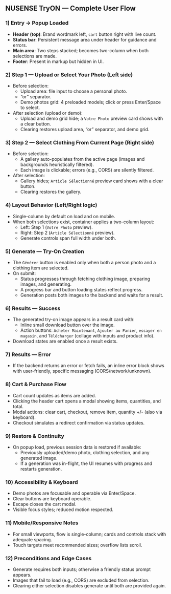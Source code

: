 ## NUSENSE TryON — Complete User Flow

### 1) Entry → Popup Loaded
- **Header (top)**: Brand wordmark left, `cart` button right with live count.
- **Status bar**: Persistent message area under header for guidance and errors.
- **Main area**: Two steps stacked; becomes two-column when both selections are made.
- **Footer**: Present in markup but hidden in UI.

### 2) Step 1 — Upload or Select Your Photo (Left side)
- Before selection:
  - Upload area: file input to choose a personal photo.
  - “or” separator.
  - Demo photos grid: 4 preloaded models; click or press Enter/Space to select.
- After selection (upload or demo):
  - Upload and demo grid hide; a `Votre Photo` preview card shows with a clear button.
  - Clearing restores upload area, “or” separator, and demo grid.

### 3) Step 2 — Select Clothing From Current Page (Right side)
- Before selection:
  - A gallery auto-populates from the active page (images and backgrounds heuristically filtered).
  - Each image is clickable; errors (e.g., CORS) are silently filtered.
- After selection:
  - Gallery hides; `Article Sélectionné` preview card shows with a clear button.
  - Clearing restores the gallery.

### 4) Layout Behavior (Left/Right logic)
- Single-column by default on load and on mobile.
- When both selections exist, container applies a two-column layout:
  - Left: Step 1 (`Votre Photo` preview).
  - Right: Step 2 (`Article Sélectionné` preview).
  - Generate controls span full width under both.

### 5) Generate — Try-On Creation
- The `Générer` button is enabled only when both a person photo and a clothing item are selected.
- On submit:
  - Status progresses through fetching clothing image, preparing images, and generating.
  - A progress bar and button loading states reflect progress.
  - Generation posts both images to the backend and waits for a result.

### 6) Results — Success
- The generated try-on image appears in a result card with:
  - Inline small download button over the image.
  - Action buttons: `Acheter Maintenant`, `Ajouter au Panier`, `essayer en magasin`, and `Télécharger` (collage with inputs and product info).
- Download states are enabled once a result exists.

### 7) Results — Error
- If the backend returns an error or fetch fails, an inline error block shows with user-friendly, specific messaging (CORS/network/unknown).

### 8) Cart & Purchase Flow
- Cart count updates as items are added.
- Clicking the header cart opens a modal showing items, quantities, and total.
- Modal actions: clear cart, checkout, remove item, quantity +/- (also via keyboard).
- Checkout simulates a redirect confirmation via status updates.

### 9) Restore & Continuity
- On popup load, previous session data is restored if available:
  - Previously uploaded/demo photo, clothing selection, and any generated image.
  - If a generation was in-flight, the UI resumes with progress and restarts generation.

### 10) Accessibility & Keyboard
- Demo photos are focusable and operable via Enter/Space.
- Clear buttons are keyboard operable.
- Escape closes the cart modal.
- Visible focus styles; reduced motion respected.

### 11) Mobile/Responsive Notes
- For small viewports, flow is single-column; cards and controls stack with adequate spacing.
- Touch targets meet recommended sizes; overflow lists scroll.

### 12) Preconditions and Edge Cases
- Generate requires both inputs; otherwise a friendly status prompt appears.
- Images that fail to load (e.g., CORS) are excluded from selection.
- Clearing either selection disables generate until both are provided again.


